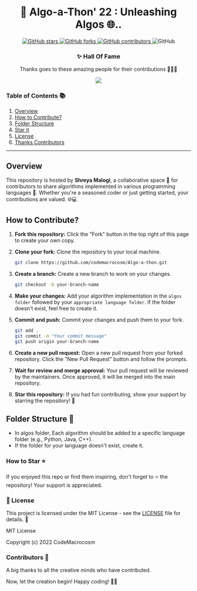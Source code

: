 
<div align="center">

# 🚀 Algo-a-Thon' 22  : Unleashing Algos 🌐..

</div>
<p align="center">
  <a href="https://github.com/CodeMacrocosm/Algo-a-Thon-22/stargazers">
    <img src="https://img.shields.io/github/stars/CodeMacrocosm/Algo-a-Thon-22?style=flat-square" alt="GitHub stars">
  </a>
  <a href="https://github.com/CodeMacrocosm/Algo-a-Thon-22/network">
    <img src="https://img.shields.io/github/forks/CodeMacrocosm/Algo-a-Thon-22?style=flat-square" alt="GitHub forks">
  </a>
  <a href="https://github.com/codemacrocosm/Algo-a-Thon-22/graphs/contributors">
    <img src="https://img.shields.io/github/contributors/codemacrocosm/Algo-a-Thon-22.svg" alt="GitHub contributors">
  </a>
  <img src="https://img.shields.io/github/license/CodeMacrocosm/Algo-a-Thon-22" alt="GitHub">
</p>

<div align="center">

### ✨ Hall Of Fame

Thanks goes to these amazing people for their contributions 🎉🎉🎉

<a href="https://github.com/codeMacrocosm/Algo-a-Thon-22/graphs/contributors">
  <img src="https://contrib.rocks/image?repo=codeMacrocosm/Algo-a-Thon-22" />
</a>

</div>




### Table of Contents 📚

1. [Overview](#overview)
2. [How to Contribute?](#how-to-contribute)
3. [Folder Structure](https://github.com/CodeMacrocosm/Algo-a-Thon-22/edit/main/README.md#folder-structure-)
4. [Star it](#how-to-star-)
5. [License](#-license)
6. [Thanks Contributors](#contributors-)


---



## Overview

This repository is hosted by **Shreya Malogi**, a collaborative space 🚀 for contributors to share algorithms implemented in various programming languages 🌟. Whether you're a seasoned coder or just getting started, your contributions are valued. 🌐💻

## How to Contribute?

1. **Fork this repository:**
   Click the "Fork" button in the top right of this page to create your own copy.

2. **Clone your fork:**
   Clone the repository to your local machine.

   ```bash
   git clone https://github.com/codemacrocosm/Algo-a-thon.git
   ```

3. **Create a branch:**
   Create a new branch to work on your changes.

   ```bash
   git checkout -b your-branch-name
   ```

4. **Make your changes:**
   Add your algorithm implementation in the ``algos folder`` followed by your ``appropriate language folder``. If the folder doesn't exist, feel free to create it.

5. **Commit and push:**
   Commit your changes and push them to your fork.

   ```bash
   git add .
   git commit -m "Your commit message"
   git push origin your-branch-name
   ```

6. **Create a new pull request:**
   Open a new pull request from your forked repository. Click the "New Pull Request" button and follow the prompts.

7. **Wait for review and merge approval:**
   Your pull request will be reviewed by the maintainers. Once approved, it will be merged into the main repository.

8. **Star this repository:**
   If you had fun contributing, show your support by starring the repository! 🌟

## Folder Structure 📂

- In algos folder, Each algorithm should be added to a specific language folder (e.g., Python, Java, C++).
- If the folder for your language doesn't exist, create it.


### How to Star ⭐

If you enjoyed this repo or find them inspiring, don't forget to ⭐ the repository! Your support is appreciated.

### 📄 License

This project is licensed under the MIT License - see the [LICENSE](LICENSE) file for details. 📜

MIT License

Copyright (c) 2022 CodeMacrocosm


### Contributors 🙌

A big thanks to all the creative minds who have contributed.

Now, let the creation begin! Happy coding! 🎨✨


